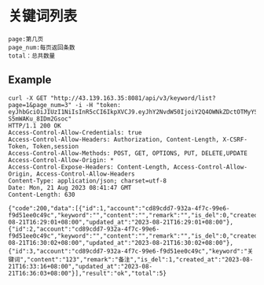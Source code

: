 # 关键词列表

    page:第几页
    page_num:每页返回条数
    total：总共数量

## Example


    curl -X GET "http://43.139.163.35:8081/api/v3/keyword/list?page=1&page_num=3" -i -H "token: eyJhbGciOiJIUzI1NiIsInR5cCI6IkpXVCJ9.eyJhY2NvdW50IjoiY2Q4OWNkZDctOTMyYS00ZjdjLTk5ZTYtZjlkNTFlZTBjNDljIiwiY3JlYXRlX3RpbWUiOjE2OTI2MDYzMzB9.BS5BqbuBM0mifYPjGCEh3kBQJ-S5mWAKu_8IDm2Gsoc" 
    HTTP/1.1 200 OK
    Access-Control-Allow-Credentials: true
    Access-Control-Allow-Headers: Authorization, Content-Length, X-CSRF-Token, Token,session
    Access-Control-Allow-Methods: POST, GET, OPTIONS, PUT, DELETE,UPDATE
    Access-Control-Allow-Origin: *
    Access-Control-Expose-Headers: Content-Length, Access-Control-Allow-Origin, Access-Control-Allow-Headers
    Content-Type: application/json; charset=utf-8
    Date: Mon, 21 Aug 2023 08:41:47 GMT
    Content-Length: 630

    {"code":200,"data":[{"id":1,"account":"cd89cdd7-932a-4f7c-99e6-f9d51ee0c49c","keyword":"","content":"","remark":"","is_del":0,"created_at":"2023-08-21T16:29:01+08:00","updated_at":"2023-08-21T16:29:01+08:00"},{"id":2,"account":"cd89cdd7-932a-4f7c-99e6-f9d51ee0c49c","keyword":"","content":"","remark":"","is_del":0,"created_at":"2023-08-21T16:30:02+08:00","updated_at":"2023-08-21T16:30:02+08:00"},{"id":3,"account":"cd89cdd7-932a-4f7c-99e6-f9d51ee0c49c","keyword":"关键词","content":"123","remark":"备注","is_del":1,"created_at":"2023-08-21T16:33:16+08:00","updated_at":"2023-08-21T16:36:03+08:00"}],"result":"ok","total":5}